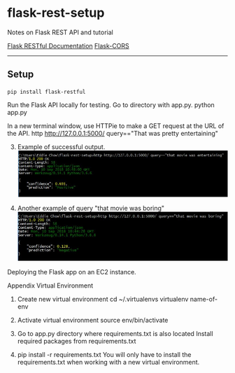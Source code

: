 # flask-rest-setup
Notes on Flask REST API and tutorial

[Flask RESTful Documentation](http://flask-restful.readthedocs.io/en/latest/)
[Flask-CORS](https://flask-cors.readthedocs.io/en/latest/)
___

## Setup

`pip install flask-restful`

Run the Flask API locally for testing. Go to directory with app.py.
python app.py

In a new terminal window, use HTTPie to make a GET request at the URL of the API.
http http://127.0.0.1:5000/ query=="That was pretty entertaining"

3. Example of successful output.
![image01](https://github.com/eddiecityu/Sentiment-Classifier-as-REST-API/blob/master/image/flask-rest-setup_output2.JPG) 

4. Another example of query "that movie was boring"
![image02](https://github.com/eddiecityu/Sentiment-Classifier-as-REST-API/blob/master/image/flask-rest-setup_output.JPG) 

Deploying the Flask app on an EC2 instance.

Appendix
Virtual Environment

1. Create new virtual environment
cd ~/.virtualenvs
virtualenv name-of-env

2. Activate virtual environment
source env/bin/activate

3. Go to app.py directory where requirements.txt is also located
Install required packages from requirements.txt
4. pip install -r requirements.txt
You will only have to install the requirements.txt when working with a new virtual environment.
